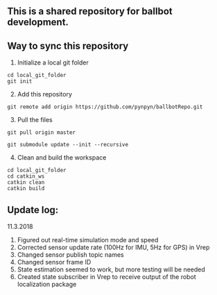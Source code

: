 ## This is a shared repository for ballbot development.

## Way to sync this repository
1. Initialize a local git folder
```
cd local_git_folder
git init
```
2. Add this repository
```
git remote add origin https://github.com/pynpyn/ballbotRepo.git
```
3. Pull the files
```
git pull origin master
```
```
git submodule update --init --recursive
```
4. Clean and build the workspace
```
cd local_git_folder
cd catkin_ws
catkin clean
catkin build
```

## Update log:
11.3.2018
1. Figured out real-time simulation mode and speed
2. Corrected sensor update rate (100Hz for IMU, 5Hz for GPS) in Vrep
3. Changed sensor publish topic names
4. Changed sensor frame ID
5. State estimation seemed to work, but more testing will be needed
5. Created state subscriber in Vrep to receive output of the robot localization package
